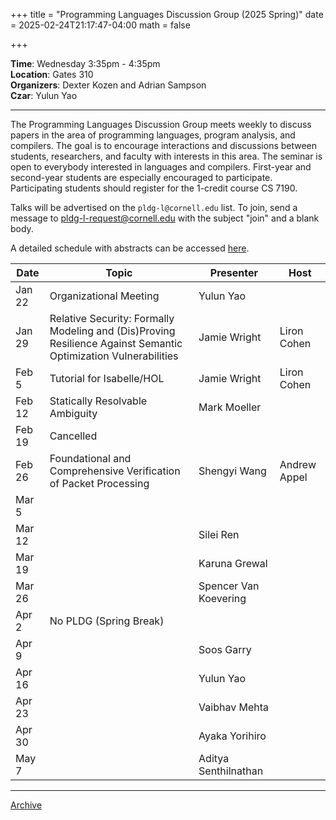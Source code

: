 +++
title = "Programming Languages Discussion Group (2025 Spring)"
date = 2025-02-24T21:17:47-04:00
math = false

+++

**Time**: Wednesday 3:35pm - 4:35pm <br/>
**Location**: Gates 310 <br/>
**Organizers**: Dexter Kozen and Adrian Sampson <br/>
**Czar**: Yulun Yao <br/>

---

The Programming Languages Discussion Group meets weekly to discuss papers in the area of programming languages, program analysis, and compilers. The goal is to encourage interactions and discussions between students, researchers, and faculty with interests in this area. The seminar is open to everybody interested in languages and compilers. First-year and second-year students are especially encouraged to participate. Participating students should register for the 1-credit course CS 7190.

Talks will be advertised on the `pldg-l@cornell.edu` list. To join, send a message to [pldg-l-request@cornell.edu][join-pldg] with the subject "join" and a blank body.

A detailed schedule with abstracts can be accessed [here](http://courses.cs.cornell.edu/cs7190).

| Date   | Topic | Presenter    | Host |
| ------ | ----- | ------------ | ---- |
| Jan 22 | Organizational Meeting      |  Yulun Yao  |      |
| Jan 29 | Relative Security: Formally Modeling and (Dis)Proving Resilience Against Semantic Optimization Vulnerabilities  | Jamie Wright  | Liron Cohen |
| Feb 5  | Tutorial for Isabelle/HOL  | Jamie Wright  | Liron Cohen |
| Feb 12 | Statically Resolvable Ambiguity |  Mark Moeller |      |
| Feb 19 | Cancelled  |              |      |
| Feb 26 | Foundational and Comprehensive Verification of Packet Processing | Shengyi Wang | Andrew Appel |
| Mar 5  |       |              |      |
| Mar 12 |       | Silei Ren     |      |
| Mar 19 |       | Karuna Grewal |      |
| Mar 26 |       | Spencer Van Koevering |      |
| Apr 2  | No PLDG (Spring Break) |              |      |
| Apr 9  |       | Soos Garry   |      |
| Apr 16 |       | Yulun Yao    |      |
| Apr 23 |       | Vaibhav Mehta |      |
| Apr 30 |       | Ayaka Yorihiro |      |
| May 7  |       | Aditya Senthilnathan |      |

---

[Archive](../)

[join-pldg]: mailto:pldg-l-request@cornell.edu?subject=join
